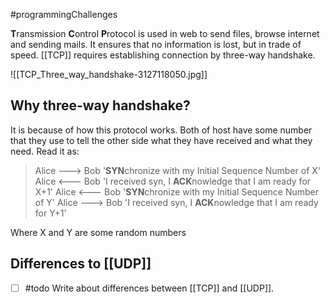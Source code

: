 #programmingChallenges 

**T**ransmission **C**ontrol **P**rotocol is used in web to send files, browse internet and sending mails. It ensures that no information is lost, but in trade of speed. [[TCP]] requires establishing connection by three-way handshake.

![[TCP_Three_way_handshake-3127118050.jpg]]

## Why three-way handshake?

It is because of how this protocol works. Both of host have some number that they use to tell the other side what they have received and what they need. Read it as:

>Alice ---> Bob   '**SYN**chronize with my Initial Sequence Number of X'
Alice <--- Bob    'I received syn, I **ACK**nowledge that I am ready for X+1'
Alice <--- Bob    '**SYN**chronize with my Initial Sequence Number of Y'
Alice ---> Bob    'I received syn, I **ACK**nowledge that I am ready for Y+1'

Where X and Y are some random numbers

## Differences to [[UDP]]

- [ ] #todo Write about differences between [[TCP]] and [[UDP]].
